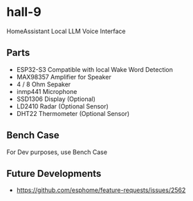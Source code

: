 # hall-9
HomeAssistant Local LLM Voice Interface

## Parts 
- ESP32-S3 Compatible with local Wake Word Detection
- MAX98357 Amplifier for Speaker
- 4 / 8 Ohm Sepaker
- inmp441 Microphone
- SSD1306 Display (Optional)
- LD2410 Radar (Optional Sensor)
- DHT22 Thermometer (Optional Sensor)

## Bench Case
For Dev purposes, use Bench Case 

## Future Developments
- https://github.com/esphome/feature-requests/issues/2562
